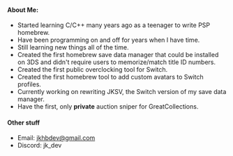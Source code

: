 #### About Me:
* Started learning C/C++ many years ago as a teenager to write PSP homebrew. 
* Have been programming on and off for years when I have time.
* Still learning new things all of the time.
* Created the first homebrew save data manager that could be installed on 3DS and didn't require users to memorize/match title ID numbers.
* Created the first public overclocking tool for Switch.
* Created the first homebrew tool to add custom avatars to Switch profiles.
* Currently working on rewriting JKSV, the Switch version of my save data manager.
* Have the first, only **private** auction sniper for GreatCollections.
#### Other stuff
* Email: jkhbdev@gmail.com
* Discord: jk_dev
